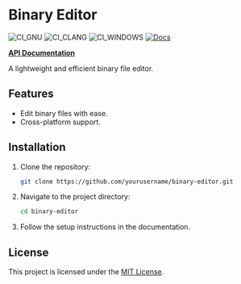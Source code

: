 # Binary Editor

![CI_GNU](https://github.com/sa3214105/binary-editor/actions/workflows/ci_gnu.yml/badge.svg)
![CI_CLANG](https://github.com/sa3214105/binary-editor/actions/workflows/ci_clang.yml/badge.svg)
![CI_WINDOWS](https://github.com/sa3214105/binary-editor/actions/workflows/ci_windows.yml/badge.svg)
[![Docs](https://img.shields.io/badge/docs-latest-blue)](https://sa3214105.github.io/binary-editor/)

[**API Documentation**](https://sa3214105.github.io/binary-editor/)

A lightweight and efficient binary file editor.

## Features

- Edit binary files with ease.
- Cross-platform support.

## Installation

1. Clone the repository:
    ```bash
    git clone https://github.com/yourusername/binary-editor.git
    ```
2. Navigate to the project directory:
    ```bash
    cd binary-editor
    ```
3. Follow the setup instructions in the documentation.

## License

This project is licensed under the [MIT License](LICENSE).